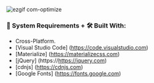 ![ezgif com-optimize](https://user-images.githubusercontent.com/45048950/98247847-1e1eb980-1faf-11eb-9f14-50cea2190c59.gif)


### 🧰 System Requirements + 🛠️ Built With:

* Cross-Platform.
* [Visual Studio Code] (https://code.visualstudio.com)
* [Materialize] (https://materializecss.com)
* [jQuery] (https://https://jquery.com)
* [cdnjs] (https://cdnjs.com)
* [Google Fonts] (https://fonts.google.com)




